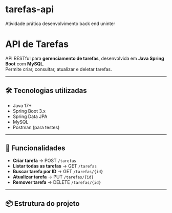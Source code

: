# tarefas-api
Atividade prática desenvolvimento back end uninter
# API de Tarefas

API RESTful para **gerenciamento de tarefas**, desenvolvida em **Java Spring Boot** com **MySQL**.  
Permite criar, consultar, atualizar e deletar tarefas.

---

## 🛠 Tecnologias utilizadas
- Java 17+
- Spring Boot 3.x
- Spring Data JPA
- MySQL
- Postman (para testes)

---

## 🚀 Funcionalidades
- **Criar tarefa** → POST `/tarefas`
- **Listar todas as tarefas** → GET `/tarefas`
- **Buscar tarefa por ID** → GET `/tarefas/{id}`
- **Atualizar tarefa** → PUT `/tarefas/{id}`
- **Remover tarefa** → DELETE `/tarefas/{id}`

---

## 📦 Estrutura do projeto
